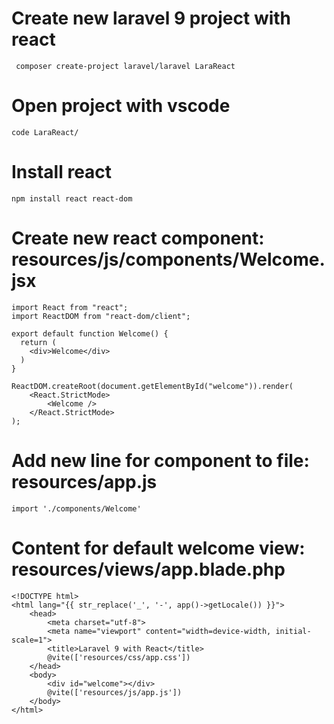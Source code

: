 # Create new laravel 9 project with react
```
 composer create-project laravel/laravel LaraReact
```
# Open project with vscode
```
code LaraReact/
```
# Install react
```
npm install react react-dom
```

# Create new react component: resources/js/components/Welcome.jsx
```
import React from "react";
import ReactDOM from "react-dom/client";

export default function Welcome() {
  return (
    <div>Welcome</div>
  )
}

ReactDOM.createRoot(document.getElementById("welcome")).render(
    <React.StrictMode>
        <Welcome />
    </React.StrictMode>
);
```

# Add new line for component to file: resources/app.js
```
import './components/Welcome'
```

# Content for default welcome view: resources/views/app.blade.php
```
<!DOCTYPE html>
<html lang="{{ str_replace('_', '-', app()->getLocale()) }}">
    <head>
        <meta charset="utf-8">
        <meta name="viewport" content="width=device-width, initial-scale=1">
        <title>Laravel 9 with React</title>
        @vite(['resources/css/app.css'])
    </head>
    <body>
        <div id="welcome"></div>
        @vite(['resources/js/app.js'])
    </body>
</html>
```
